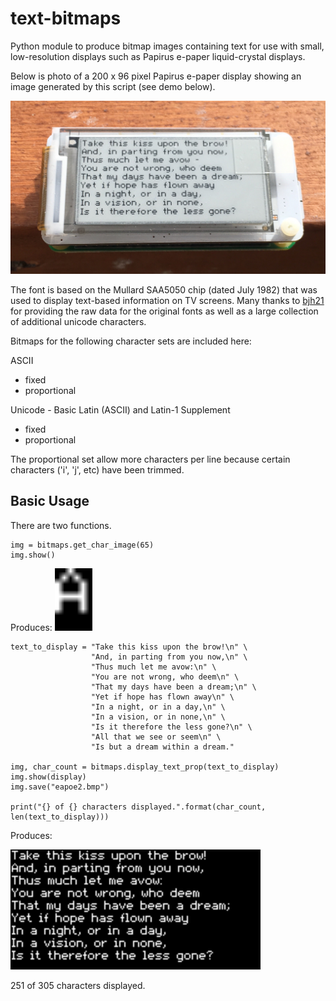 # text-bitmaps
Python module to produce bitmap images containing text for use with small, low-resolution displays such as Papirus e-paper liquid-crystal displays.

Below is photo of a 200 x 96 pixel Papirus e-paper display showing an image generated by this script (see demo below).

<IMG SRC="171001photo_papirusdisplay.jpg">

The font is based on the Mullard SAA5050 chip (dated July 1982) that was used to display text-based information on TV screens. Many thanks to [bjh21](http://bjh21.me.uk/bedstead/) for providing the raw data for the original fonts as well as a large collection of additional unicode characters.

Bitmaps for the following character sets are included here:

ASCII
- fixed
- proportional

Unicode - Basic Latin (ASCII) and Latin-1 Supplement
- fixed
- proportional

The proportional set allow more characters per line because certain characters ('i', 'j', etc) have been trimmed.

## Basic Usage

There are two functions.

```
img = bitmaps.get_char_image(65)
img.show()
```

Produces:
<IMG SRC="ascii/fixed/chr_0x0041.bmp" height="100">


```
text_to_display = "Take this kiss upon the brow!\n" \
                  "And, in parting from you now,\n" \
                  "Thus much let me avow:\n" \
                  "You are not wrong, who deem\n" \
                  "That my days have been a dream;\n" \
                  "Yet if hope has flown away\n" \
                  "In a night, or in a day,\n" \
                  "In a vision, or in none,\n" \
                  "Is it therefore the less gone?\n" \
                  "All that we see or seem\n" \
                  "Is but a dream within a dream."

img, char_count = bitmaps.display_text_prop(text_to_display)
img.show(display)
img.save("eapoe2.bmp")

print("{} of {} characters displayed.".format(char_count, len(text_to_display)))
```

Produces:

<IMG SRC="eapoe2.bmp" width="400">

251 of 305 characters displayed.
